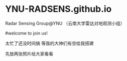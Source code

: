 # YNU-RADSENS.github.io
Radar Sensing Group@YNU （云南大学雷达对地观测小组）


#welcome to join us!

太忙了还没时间搞 等我的大神们有空给我搭建

先放两张照片给大家看看

